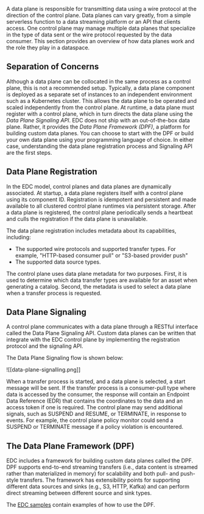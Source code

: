 
A data plane is responsible for transmitting data using a wire protocol at the direction of the control plane. Data planes can vary greatly, from a simple serverless function to a data streaming platform or an API that clients access.  One control plane may manage multiple data planes that specialize in the type of data sent or the wire protocol requested by the data consumer. This section provides an overview of how data planes work and the role they play in a dataspace. 

## Separation of Concerns

Although a data plane can be collocated in the same process as a control plane, this is not a recommended setup. Typically, a data plane component is deployed as a separate set of instances to an independent environment such as a Kubernetes cluster. This allows the data plane to be operated and scaled independently from the control plane. At runtime, a data plane must register with a control plane, which in turn directs the data plane using the *Data Plane Signaling API*. EDC does not ship with an out-of-the-box data plane. Rather, it provides the *Data Plane Framework (DPF)*, a platform for building custom data planes. You can choose to start with the DPF or build your own data plane using your programming language of choice. In either case, understanding the data plane registration process and Signaling API are the first steps.   

## Data Plane Registration

In the EDC model, control planes and data planes are dynamically associated. At startup, a data plane registers itself with a control plane using its component ID. Registration is idempotent and persistent and made available to all clustered control plane runtimes via persistent storage. After a data plane is registered, the control plane periodically sends a heartbeat and culls the registration if the data plane is unavailable.  

The data plane registration includes metadata about its capabilities, including:
- The supported wire protocols and supported transfer types. For example, "HTTP-based consumer pull"  or "S3-based provider push"
- The supported data source types.  

The control plane uses data plane metadata for two purposes. First, it is used to determine which data transfer types are available for an asset when generating a catalog. Second, the metadata is used to select a data plane when a transfer process is requested. 

## Data Plane Signaling 

A control plane communicates with a data plane through a RESTful interface called the Data Plane Signaling API. Custom data planes can be written that integrate with the EDC control plane by implementing the registration protocol and the signaling API. 

The Data Plane Signaling flow is shown below:

![[data-plane-signalling.png]]

When a transfer process is started, and a data plane is selected, a start message will be sent. If the transfer process is a consumer-pull type where data is accessed by the consumer,  the response will contain an Endpoint Data Reference (EDR) that contains the coordinates to the data and an access token if one is required. The control plane may send additional signals, such as SUSPEND and RESUME, or TERMINATE, in response to events.  For example, the control plane policy monitor could send a SUSPEND or TERMINATE message if a policy violation is encountered.
## The Data Plane Framework (DPF)

EDC includes a framework for building custom data planes called the DPF. DPF supports end-to-end streaming transfers (i.e., data content is streamed rather than materialized in memory) for scalability and both pull- and push- style transfers. The framework has extensibility points for supporting different data sources and sinks (e.g., S3, HTTP, Kafka) and can perform direct streaming between different source and sink types.

The [EDC samples](https://github.com/eclipse-edc/Samples) contain examples of how to use the DPF.
